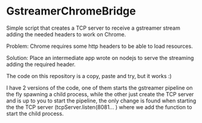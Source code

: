 # GstreamerChromeBridge
Simple script that creates a TCP server to receive a gstreamer stream adding the needed headers to work on Chrome.

Problem: Chrome requires some http headers to be able to load resources.

Solution: Place an intermediate app wrote on nodejs to serve the streaming adding the required header.

The code on this repository is a copy, paste and try, but it works :)

I have 2 versions of the code, one of them starts the gstreamer pipeline on the fly spawning a child process, while the other just create the TCP server and is up to you to start the pipeline, the only change is found when starting the the TCP server (tcpServer.listen(8081... ) where we add the function to start the child process.
